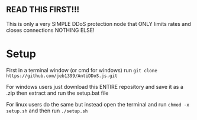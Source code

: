 ## READ THIS FIRST!!!

This is only a very SIMPLE DDoS protection node that ONLY limits rates and closes connections NOTHING ELSE!

# Setup

First in a terminal window (or cmd for windows) run `git clone https://github.com/jeb1399/AntiDDoS.js.git`

For windows users just download this ENTIRE repository and save it as a .zip then extract and run the setup.bat file

For linux users do the same but instead open the terminal and run `chmod -x setup.sh` and then run `./setup.sh`
